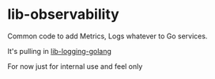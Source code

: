 # lib-observability

Common code to add Metrics, Logs whatever to Go services.

It's pulling in [lib-logging-golang](https://github.com/keytiles/lib-logging-golang)

For now just for internal use and feel only